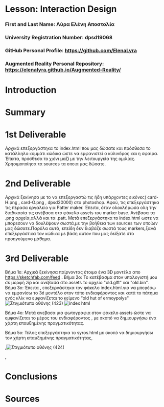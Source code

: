 # Lesson: Interaction Design

### First and Last Name: Λύρα Ελένη Αποστολία 
### University Registration Number: dpsd19068
### GitHub Personal Profile: https://github.com/ElenaLyra
### Augmented Reality Personal Repository: https://elenalyra.github.io/Augmented-Reality/

# Introduction

# Summary


# 1st Deliverable
Αρχικά επεξεργάστηκα το index.html που μας δώσατε και πρόσθεσα το κατάλληλο κομμάτι κώδικα ώστε να εμφανιστεί ο κύλινδρος και η σφαίρα. Έπειτα, πρόσθεσα το χιόνι μαζί με την λειτουργεία της ομιλίας. Χρησιμοποίησα τα sources τα οποια μας δώσατε.    

# 2nd Deliverable
Αρχικά ξεκίνησα με το να επεξεργαστώ τις ήδη υπάρχοντες εικόνες( card-H.png , card-O.png , dpsd20000) στο photoshop. Αφού, τις επεξεργάστηκα  τις πέρασα εργαλείο για Patter maker. Έπειτα, όταν ολοκλήρωσα ολη την διαδικασία τις ανέβασα στο φάκελο assets του marker base. Ανέβασα τα .png αρχεία,αλλά και τα .patt. Μετά επεξεργάστηκα το index.html ωστε να μπορεσουν να δουλέψουν σωστά,με την βοήθεια των sources των οποίων μας δώσατε.Παρόλα αυτά, επείδη δεν διαβάζε σωστά τους markers,ξανά επεξεργάστικα τον κώδικα με βάση αυτον που μας δείξατε στο προηγούμενο μάθημα. 


# 3rd Deliverable

Βήμα 1ο: Αρχικά ξεκίνησα παίρνοντας έτοιμο ένα 3D μοντέλο απο https://sketchfab.com/feed .
Βήμα 2ο:  Το κατέβασμα στον υπολογιστή μου σε μορφή zip και ανέβασα στο assets το αρχείο "old.glft" και "οld.bin". 
Βήμα 3ο: Έπειτα , επεξεργάστηκα τον φάκελο index.html.για να μπορέσω να εμφανίσω το 3d μοντέλο στον τόπο ενδιαφέροντος και κατά το πάτημα ενός κλίκ να εμφανίζεται το κείμενο “old  hut of ermoypolys"
![Στιγμιότυπο οθόνης (423)](https://user-images.githubusercontent.com/100956158/171939708-28847989-6bbe-457a-824b-8cf4d9647b96.png)
![index html](https://user-images.githubusercontent.com/100956158/171939779-b99e446c-b596-4635-af9c-3b2cb191b458.png)

Βήμα 4ο: Μετά ανεβασα μια φωτογραφια  στον φάκελο assets ώστε να εμφανίζεται το μέρος του ενδιαφέροντος , με σκοπό να δημιουργήσω ένα χάρτη επαυξημένης πραγματικότητας. 

Βήμα 5ο: Τέλος επεξεργάστηκα το syros.html με σκοπό να δημιουργήσω τον χάρτη επαυξημένης πραγματικότητας,

,![Στιγμιότυπο οθόνης (424)](https://user-images.githubusercontent.com/100956158/171940058-8b00d7af-9279-49ff-860c-5ebaa0dc70a2.png)

,

# Conclusions


# Sources
